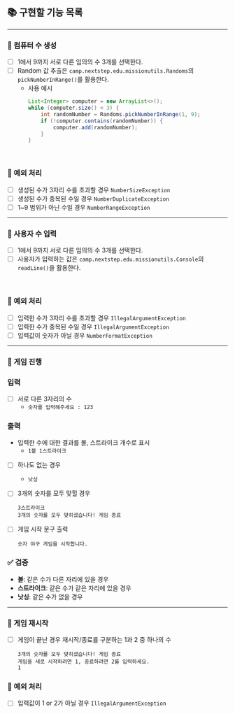 ## 📚 구현할 기능 목록

---

### 📌 컴퓨터 수 생성
- [ ] 1에서 9까지 서로 다른 임의의 수 3개를 선택한다.
- [ ] Random 값 추출은 `camp.nextstep.edu.missionutils.Randoms`의 `pickNumberInRange()`를 활용한다.
    - 사용 예시
      ```java
      List<Integer> computer = new ArrayList<>();
      while (computer.size() < 3) {
          int randomNumber = Randoms.pickNumberInRange(1, 9);
          if (!computer.contains(randomNumber)) {
              computer.add(randomNumber);
          }
      }
      ```

<br>

### 🚫 예외 처리
- [ ] 생성된 수가 3자리 수를 초과할 경우 ```NumberSizeException```
- [ ] 생성된 수가 중복된 수일 경우 ```NumberDuplicateException```
- [ ] 1~9 범위가 아닌 수일 경우 ```NumberRangeException```

---

### 📌 사용자 수 입력
- [ ] 1에서 9까지 서로 다른 임의의 수 3개를 선택한다.
- [ ] 사용자가 입력하는 값은 `camp.nextstep.edu.missionutils.Console`의 `readLine()`을 활용한다.

<br>

### 🚫 예외 처리
- [ ] 입력한 수가 3자리 수를 초과할 경우 ```IllegalArgumentException```
- [ ] 입력한 수가 중복된 수일 경우 ```IllegalArgumentException```
- [ ] 입력값이 숫자가 아닐 경우 ```NumberFormatException```

---

### 📌 게임 진행
### 입력
- [ ] 서로 다른 3자리의 수
    - ```숫자를 입력해주세요 : 123```

### 출력
- 입력한 수에 대한 결과를 볼, 스트라이크 개수로 표시
    - ```1볼 1스트라이크```

- [ ] 하나도 없는 경우
    - ```낫싱```

- [ ] 3개의 숫자를 모두 맞힐 경우
    ```
    3스트라이크
    3개의 숫자를 모두 맞히셨습니다! 게임 종료
    ```

- [ ] 게임 시작 문구 출력
  ```
  숫자 야구 게임을 시작합니다.
  ``` 

### ✅ 검증
- **볼**: 같은 수가 다른 자리에 있을 경우
- **스트라이크**: 같은 수가 같은 자리에 있을 경우
- **낫싱**: 같은 수가 없을 경우

---

### 📌 게임 재시작
- [ ] 게임이 끝난 경우 재시작/종료를 구분하는 1과 2 중 하나의 수
    ```
    3개의 숫자를 모두 맞히셨습니다! 게임 종료
    게임을 새로 시작하려면 1, 종료하려면 2를 입력하세요.
    1
    ```

### 🚫 예외 처리
- [ ] 입력값이 1 or 2가 아닐 경우 ```IllegalArgumentException```